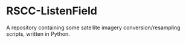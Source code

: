 # RSCC-ListenField
A repository containing some satellite imagery conversion/resampling scripts, written in Python.
